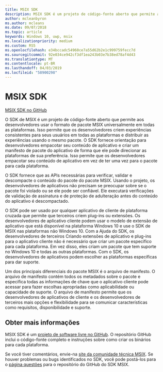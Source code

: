 ```yaml
---
title: MSIX SDK
description: MSIX SDK é um projeto de código-fonte aberto que permite aos desenvolvedores usar o formato de pacote MSIX universalmente em todas as plataformas.
author: mcleanbyron
ms.author: mcleans
ms.date: 09/07/2018
ms.topic: article
keywords: Windows 10, uwp, msix
ms.localizationpriority: medium
ms.custom: RS5
ms.openlocfilehash: e34bccadc54960ce7a55d62b2e1c999759fecc7d
ms.sourcegitcommit: 92e034ce942cf3df1ea243b03e7b38ed78af4d43
ms.translationtype: MT
ms.contentlocale: pt-BR
ms.lasthandoff: 04/03/2019
ms.locfileid: "58900298"
---
```

# <a name="msix-sdk"></a>MSIX SDK 

<div class="nextstepaction"><p><a class="x-hidden-focus" href="https://github.com/Microsoft/msix-packaging" data-linktype="external">MSIX SDK no GitHub</a></p></div>

O SDK de MSIX é um projeto de código-fonte aberto que permite aos desenvolvedores usar o formato de pacote MSIX universalmente em todas as plataformas. Isso permite que os desenvolvedores criem experiências consistentes para seus usuários em todas as plataformas e distribuir as experiências usando o mesmo pacote. O SDK fornece orientação para desenvolvedores empacotar seu conteúdo de aplicativo e criar um manifesto de pacote do aplicativo de forma que ele pode direcionar as plataformas de sua preferência. Isso permite que os desenvolvedores empacotar seu conteúdo de aplicativo em vez de ter uma vez para o pacote para cada plataforma.

O SDK fornece que as APIs necessárias para verificar, validar e descompacte o conteúdo do pacote do pacote MSIX. Usando o projeto, os desenvolvedores de aplicativos não precisam se preocupar sobre se o pacote foi violado ou se ele pode ser confiável. Ele executará verificações de validação de assinatura e de proteção de adulteração antes do conteúdo do aplicativo é descompactado.

O SDK pode ser usado por qualquer aplicativo de cliente de plataforma cruzada que permite que terceiros criem plug-ins ou extensões. Os desenvolvedores de aplicativo cliente podem usar o modelo de extensão de aplicativo que está disponível na plataforma Windows 10 e use o SDK de MSIX nas plataformas não Windows 10. Com a Ajuda do SDK, os desenvolvedores de terceiros Criando extensões de aplicativo e plug-ins para o aplicativo cliente não é necessário que criar um pacote específico para cada plataforma. Em vez disso, eles criam um pacote que tem suporte no Windows 10 e todas as outras plataformas. Com o SDK, os desenvolvedores de aplicativos podem escolher as plataformas específicas para dar suporte.

Um dos principais diferenciais do pacote MSIX é o arquivo de manifesto. O arquivo de manifesto contém todos os metadados sobre o pacote e especifica todas as informações de chave que o aplicativo cliente pode acessar para fazer escolhas apropriadas como aplicabilidade ou capacidade de suporte. O arquivo de manifesto permite que os desenvolvedores de aplicativos de cliente e os desenvolvedores de terceiros mais opções e flexibilidade para se comunicar características como requisitos, disponibilidade e suporte.

## <a name="get-more-info"></a>Obter mais informações

MSIX SDK é um [projeto de software livre no GitHub](https://github.com/Microsoft/msix-packaging). O repositório GitHub inclui o código-fonte completo e instruções sobre como criar os binários para cada plataforma.

Se você tiver comentários, envie-na [site da comunidade técnica MSIX](https://techcommunity.microsoft.com/t5/MSIX/ct-p/MSIX). Se houver problemas ou bugs identificados no SDK, você pode postá-los para o [página questões](https://github.com/Microsoft/msix-packaging/issues) para o repositório do GitHub do SDK MSIX.